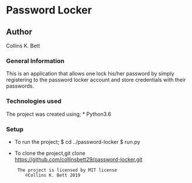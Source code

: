 # Password Locker

## Author 
Collins K. Bett

### General Information
This is an application that allows one lock his/her password by simply registering to the password locker account and store credentials with their passwords.

### Technologies used
The project was created using;
    * Python3.6

### Setup
* To run the project;
       $ cd ../password-locker
       $ run.py
* To clone the project,git clone https://github.com/collinsbett29/password-locker.git

       The project is licensed by MIT license
          ©️Collins K. Bett 2019  

